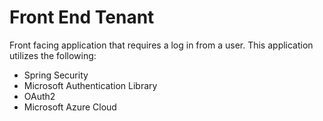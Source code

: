 # Front End Tenant
Front facing application  that requires a log in  from  a user. This application utilizes the  following:
- Spring Security
- Microsoft Authentication Library
- OAuth2
- Microsoft  Azure Cloud
